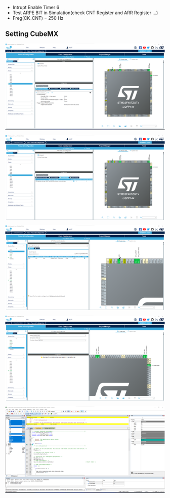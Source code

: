 - Intrupt Enable Timer 6
- Test ARPE BIT in Simulation(check CNT Register and ARR Register ...)
- Freg(CK_CNT) = 250 Hz 

## Setting CubeMX
![Pic1](https://github.com/hamedsargoli/Example-STM32/blob/master/Timer/Basic/HALL/13(6)/GIF&PIC/Cubemx_1.png)

![Pic2](https://github.com/hamedsargoli/Example-STM32/blob/master/Timer/Basic/HALL/13(6)/GIF&PIC/Cubemx_2.png)

![Pic3](https://github.com/hamedsargoli/Example-STM32/blob/master/Timer/Basic/HALL/13(6)/GIF&PIC/Cubemx_3.png)

![Pic4](https://github.com/hamedsargoli/Example-STM32/blob/master/Timer/Basic/HALL/13(6)/GIF&PIC/Cubemx_4.png)

![Pic4](https://github.com/hamedsargoli/Example-STM32/blob/master/Timer/Basic/HALL/13(6)/GIF&PIC/Cubemx_5.png)



